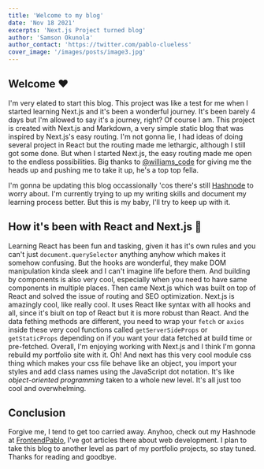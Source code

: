 ```yaml
---
title: 'Welcome to my blog'
date: 'Nov 18 2021'
excerpts: 'Next.js Project turned blog'
author: 'Samson Okunola'
author_contact: 'https://twitter.com/pablo-clueless'
cover_image: '/images/posts/image3.jpg'
---
```


## Welcome ❤️

I'm very elated to start this blog. This project was like a test for me when I started learning Next.js and it's been a wonderful journey. It's been barely 4 days but I'm allowed to say it's a journey, right? Of course I am. This project is created with Next.js and Markdown, a very simple static blog that was inspired by Next.js's easy routing. I'm not gonna lie, I had ideas of doing several project in React but the routing made me lethargic, although I still got some done. But when I started Next.js, the easy routing made me open to the endless possibilities. Big thanks to [@williams_code](https://twitter.com/williams_codes) for giving me the heads up and pushing me to take it up, he's a top top fella.

I'm gonna be updating this blog occassionally 'cos there's still [Hashnode](https://hashnode.dev) to worry about. I'm currently trying to up my writing skills and document my learning process better. But this is my baby, I'll try to keep up with it.

## How it's been with React and Next.js 🚀

Learning React has been fun and tasking, given it has it's own rules and you can't just `document.querySelector` anything anyhow which makes it somehow confusing. But the hooks are wonderful, they make DOM manipulation kinda sleek and I can't imagine life before them. And building by components is also very cool, especially when you need to have same components in multiple places. Then came Next.js which was built on top of React and solved the issue of routing and SEO optimization. Next.js is amazingly cool, like really cool. It uses React like syntax with all hooks and all, since it's biult on top of React but it is more robust than React. And the data fething methods are different, you need to wrap your `fetch` or `axios` inside these very cool functions called `getServerSideProps` or `getStaticProps` depending on if you want your data fetched at build time or pre-fetched. Overall, I'm enjoying working with Next.js and I think I'm gonna rebuild my portfolio site with it. Oh! And next has this very cool module css thing which makes your css file behave like an object, you import your styles and add class names using the JavaScript dot notation. It's like *object-oriented programming* taken to a whole new level. It's all just too cool and overwhelming.

## Conclusion

Forgive me, I tend to get too carried away. Anyhoo, check out my Hashnode at [FrontendPablo](https://frontendpablo.hashnode.dev/), I've got articles there about web development. I plan to take this blog to another level as part of my portfolio projects, so stay tuned. Thanks for reading and goodbye.

